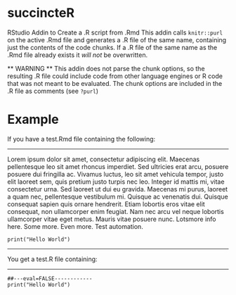 # succincteR
RStudio Addin to Create a .R script from .Rmd
This addin calls `knitr::purl` on the active .Rmd file and generates a .R file of the same name, containing just the contents of the code chunks. If a .R file of the same name as the .Rmd file already exists it *will not* be overwritten.

** WARNING ** This addin does not parse the chunk options, so the resulting .R file could include code from other language engines or R code that was not meant to be evaluated. The chunk options are included in the .R file as comments (see `?purl`)

# Example

If you have a test.Rmd file containing the following:

***
Lorem ipsum dolor sit amet, consectetur adipiscing elit. Maecenas pellentesque leo sit amet rhoncus imperdiet. Sed ultricies erat arcu, posuere posuere dui fringilla ac. Vivamus luctus, leo sit amet vehicula tempor, justo elit laoreet sem, quis pretium justo turpis nec leo. Integer id mattis mi, vitae consectetur urna. Sed laoreet ut dui eu gravida. Maecenas mi purus, laoreet a quam nec, pellentesque vestibulum mi. Quisque ac venenatis dui. Quisque consequat sapien quis ornare hendrerit. Etiam lobortis eros vitae elit consequat, non ullamcorper enim feugiat. Nam nec arcu vel neque lobortis ullamcorper vitae eget metus. Mauris vitae posuere nunc.  Lotsmore info here. Some more. Even more. Test automation.



```{r eval=FALSE}
print("Hello World")
```
***

You get a test.R file containing:

****

```
##---eval=FALSE------------
print("Hello World")
```
